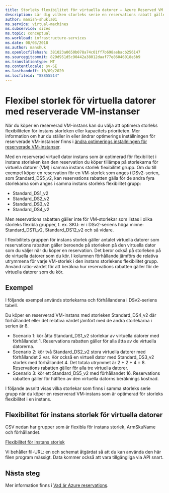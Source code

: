 ```yaml
---
title: Storleks flexibilitet för virtuella datorer – Azure Reserved VM Instances
description: Lär dig vilken storleks serie en reservations rabatt gäller när du använder en reserverad VM-instans.
author: manish-shukla01
ms.service: virtual-machines
ms.subservice: sizes
ms.topic: conceptual
ms.workload: infrastructure-services
ms.date: 08/03/2018
ms.author: manshuk
ms.openlocfilehash: 381023a0650b078a74c01ff7b698aebacb256147
ms.sourcegitcommit: 829d951d5c90442a38012daaf77e86046018e5b9
ms.translationtype: MT
ms.contentlocale: sv-SE
ms.lasthandoff: 10/09/2020
ms.locfileid: "88855514"
---
```

# <a name="virtual-machine-size-flexibility-with-reserved-vm-instances"></a>Flexibel storlek för virtuella datorer med reserverade VM-instanser

När du köper en reserverad VM-instans kan du välja att optimera storleks flexibiliteten för instans storleken eller kapacitets prioriteten. Mer information om hur du ställer in eller ändrar optimerings inställningen för reserverade VM-instanser finns i [ändra optimerings inställningen för reserverade VM-instanser](../cost-management-billing/reservations/manage-reserved-vm-instance.md#change-optimize-setting-for-reserved-vm-instances).

Med en reserverad virtuell dator instans som är optimerad för flexibilitet i instans storleken kan den reservation du köper tillämpa på storlekarna för virtuella datorer (VM) i samma instans storlek flexibilitet grupp. Om du till exempel köper en reservation för en VM-storlek som anges i DSv2-serien, som Standard_DS5_v2, kan reservations rabatten gälla för de andra fyra storlekarna som anges i samma instans storleks flexibilitet grupp:

- Standard_DS1_v2
- Standard_DS2_v2
- Standard_DS3_v2
- Standard_DS4_v2

Men reservations rabatten gäller inte för VM-storlekar som listas i olika storleks flexibla grupper, t. ex. SKU: er i DSv2-seriens höga minne: Standard_DS11_v2, Standard_DS12_v2 och så vidare.

I flexibilitets gruppen för instans storlek gäller antalet virtuella datorer som reservations rabatten gäller beroende på storleken på den virtuella dator som du väljer när du köper en reservation. Det beror också på storleken på de virtuella datorer som du kör. I kolumnen förhållande jämförs de relativa utrymmena för varje VM-storlek i den instans storlekens flexibilitet grupp. Använd ratio-värdet för att beräkna hur reservations rabatten gäller för de virtuella datorer som du kör.

## <a name="examples"></a>Exempel

I följande exempel används storlekarna och förhållandena i DSv2-seriens tabell.

Du köper en reserverad VM-instans med storleken Standard_DS4_v2 där förhållandet eller det relativa värdet jämfört med de andra storlekarna i serien är 8.

- Scenario 1: kör åtta Standard_DS1_v2 storlekar av virtuella datorer med förhållandet 1. Reservations rabatten gäller för alla åtta av de virtuella datorerna.
- Scenario 2: kör två Standard_DS2_v2 stora virtuella datorer med förhållandet 2 var. Kör också en virtuell dator med Standard_DS3_v2 storlek med förhållandet 4. Det totala utrymmet är 2 + 2 + 4 = 8. Reservations rabatten gäller för alla tre virtuella datorer.
- Scenario 3: kör ett Standard_DS5_v2 med förhållandet 16. Reservations rabatten gäller för hälften av den virtuella datorns beräknings kostnad.

I följande avsnitt visas vilka storlekar som finns i samma storleks serie grupp när du köper en reserverad VM-instans som är optimerad för storleks flexibilitet i en instans.

## <a name="instance-size-flexibility-ratio-for-vms"></a>Flexibilitet för instans storlek för virtuella datorer 

CSV nedan har grupper som är flexibla för instans storlek, ArmSkuName och förhållandet.  

[Flexibilitet för instans storlek](https://isfratio.blob.core.windows.net/isfratio/ISFRatio.csv)

Vi behåller fil-URL: en och schemat åtgärdat så att du kan använda den här filen program mässigt. Data kommer också att vara tillgängliga via API snart.

## <a name="next-steps"></a>Nästa steg

Mer information finns i [Vad är Azure reservations](../cost-management-billing/reservations/save-compute-costs-reservations.md).
